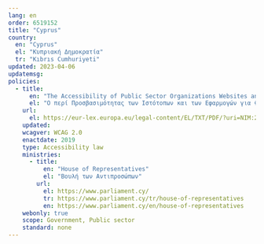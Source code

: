 ```yaml
---
lang: en
order: 6519152
title: "Cyprus"
country:
  en: "Cyprus"
  el: "Κυπριακή Δημοκρατία"
  tr: "Kıbrıs Cumhuriyeti"
updated: 2023-04-06
updatemsg:
policies:
  - title:
      en: "The Accessibility of Public Sector Organizations Websites and Mobile Applications Act 2019."
      el: "Ο περί Προσβασιμότητας των Ιστότοπων και των Εφαρμογών για Φορητές Συσκευές των Οργανισμών του Δημόσιου Τομέα Νόμος του 2019."
    url:
      el: https://eur-lex.europa.eu/legal-content/EL/TXT/PDF/?uri=NIM:271379
    updated: 
    wcagver: WCAG 2.0
    enactdate: 2019
    type: Accessibility law
    ministries:
      - title:
          en: "House of Representatives"
          el: "Βουλή των Αντιπροσώπων"
        url:
          el: https://www.parliament.cy/
          tr: https://www.parliament.cy/tr/house-of-representatives
          en: https://www.parliament.cy/en/house-of-representatives
    webonly: true
    scope: Government, Public sector
    standard: none
---
```

